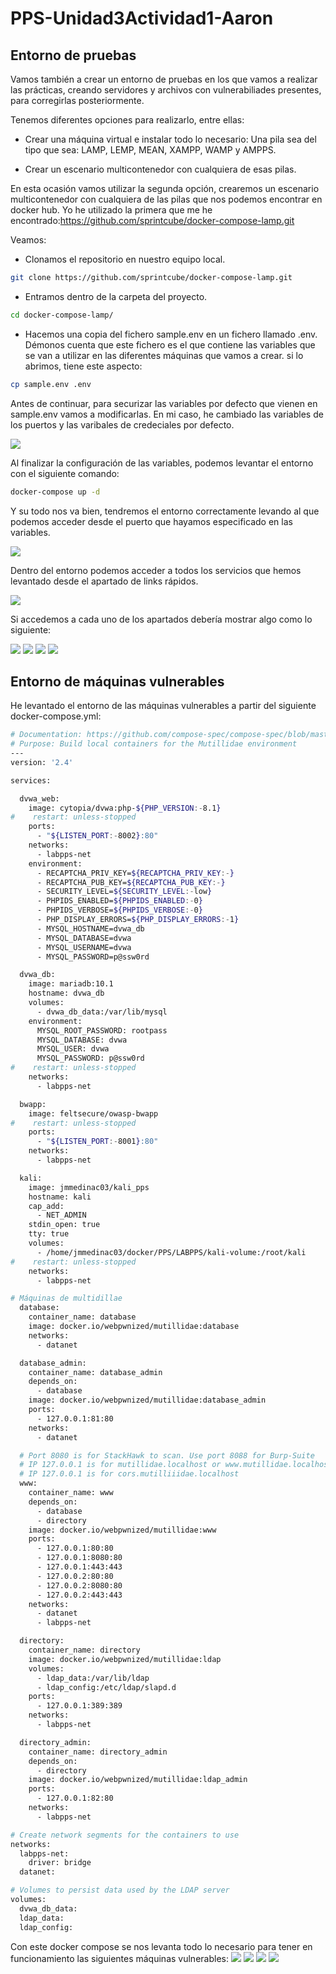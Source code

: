 # PPS-Unidad3Actividad1-Aaron


## Entorno de pruebas
Vamos también a crear un entorno de pruebas en los que vamos a realizar las prácticas, creando servidores y archivos con vulnerabiliades presentes, para corregirlas posteriormente.

Tenemos diferentes opciones para realizarlo, entre ellas:

- Crear una máquina virtual e instalar todo lo necesario: Una pila sea del tipo que sea: LAMP, LEMP, MEAN, XAMPP, WAMP y AMPPS.

- Crear un escenario multicontenedor con cualquiera de esas pilas.

En esta ocasión vamos utilizar la segunda opción, crearemos un escenario multicontenedor con cualquiera de las pilas que nos podemos encontrar en docker hub. Yo he utilizado la primera que me he encontrado:https://github.com/sprintcube/docker-compose-lamp.git

Veamos:

- Clonamos el repositorio en nuestro equipo local.
```bash
git clone https://github.com/sprintcube/docker-compose-lamp.git
```
- Entramos dentro de la carpeta del proyecto.
```bash
cd docker-compose-lamp/
```
-  Hacemos una copia del fichero sample.env en un fichero llamado .env. Démonos cuenta que este fichero es el que contiene las variables que se van a utilizar en las diferentes máquinas que vamos a crear. si lo abrimos, tiene este aspecto:
```bash
cp sample.env .env
```

Antes de continuar, para securizar las variables por defecto que vienen en sample.env vamos a modificarlas.
En mi caso, he cambiado las variables de los puertos y las varibales de credeciales por defecto.

![](imagenes/img_sample.png)

Al finalizar la configuración de las variables, podemos levantar el entorno con el siguiente comando:
```bash
docker-compose up -d
```

Y su todo nos va bien, tendremos el entorno correctamente levando al que podemos acceder desde el puerto que hayamos especificado en las variables.

![](imagenes/img_entornos.png)

Dentro del entorno podemos acceder a todos los servicios que hemos levantado desde el apartado de links rápidos.

![](imagenes/img_links.png)

Si accedemos a cada uno de los apartados debería mostrar algo como lo siguiente:

![](imagenes/img_php.png)
![](imagenes/img_sql.png)
![](imagenes/img_test_sql.png)
![](imagenes/img_test_db.png)


## Entorno de máquinas vulnerables

He levantado el entorno de las máquinas vulnerables a partir del siguiente docker-compose.yml:

```bash
# Documentation: https://github.com/compose-spec/compose-spec/blob/master/spec.md
# Purpose: Build local containers for the Mutillidae environment
---
version: '2.4'

services:

  dvwa_web:
    image: cytopia/dvwa:php-${PHP_VERSION:-8.1}
#    restart: unless-stopped
    ports:
      - "${LISTEN_PORT:-8002}:80"
    networks:
      - labpps-net
    environment:
      - RECAPTCHA_PRIV_KEY=${RECAPTCHA_PRIV_KEY:-}
      - RECAPTCHA_PUB_KEY=${RECAPTCHA_PUB_KEY:-}
      - SECURITY_LEVEL=${SECURITY_LEVEL:-low}
      - PHPIDS_ENABLED=${PHPIDS_ENABLED:-0}
      - PHPIDS_VERBOSE=${PHPIDS_VERBOSE:-0}
      - PHP_DISPLAY_ERRORS=${PHP_DISPLAY_ERRORS:-1}
      - MYSQL_HOSTNAME=dvwa_db
      - MYSQL_DATABASE=dvwa
      - MYSQL_USERNAME=dvwa
      - MYSQL_PASSWORD=p@ssw0rd

  dvwa_db:
    image: mariadb:10.1
    hostname: dvwa_db
    volumes:
      - dvwa_db_data:/var/lib/mysql
    environment:
      MYSQL_ROOT_PASSWORD: rootpass
      MYSQL_DATABASE: dvwa
      MYSQL_USER: dvwa
      MYSQL_PASSWORD: p@ssw0rd
#    restart: unless-stopped
    networks:
      - labpps-net

  bwapp:
    image: feltsecure/owasp-bwapp
#    restart: unless-stopped
    ports:
      - "${LISTEN_PORT:-8001}:80"
    networks:
      - labpps-net

  kali:
    image: jmmedinac03/kali_pps
    hostname: kali
    cap_add:
      - NET_ADMIN
    stdin_open: true
    tty: true
    volumes:
      - /home/jmmedinac03/docker/PPS/LABPPS/kali-volume:/root/kali
#    restart: unless-stopped
    networks:
      - labpps-net

# Máquinas de multidillae
  database:
    container_name: database
    image: docker.io/webpwnized/mutillidae:database
    networks:
      - datanet

  database_admin:
    container_name: database_admin
    depends_on:
      - database
    image: docker.io/webpwnized/mutillidae:database_admin
    ports:
      - 127.0.0.1:81:80
    networks:
      - datanet

  # Port 8080 is for StackHawk to scan. Use port 8088 for Burp-Suite
  # IP 127.0.0.1 is for mutillidae.localhost or www.mutillidae.localhost
  # IP 127.0.0.1 is for cors.mutilliiidae.localhost
  www:
    container_name: www
    depends_on:
      - database
      - directory
    image: docker.io/webpwnized/mutillidae:www
    ports:
      - 127.0.0.1:80:80
      - 127.0.0.1:8080:80
      - 127.0.0.1:443:443
      - 127.0.0.2:80:80
      - 127.0.0.2:8080:80
      - 127.0.0.2:443:443
    networks:
      - datanet
      - labpps-net

  directory:
    container_name: directory
    image: docker.io/webpwnized/mutillidae:ldap
    volumes:
      - ldap_data:/var/lib/ldap
      - ldap_config:/etc/ldap/slapd.d
    ports:
      - 127.0.0.1:389:389
    networks:
      - labpps-net

  directory_admin:
    container_name: directory_admin
    depends_on:
      - directory
    image: docker.io/webpwnized/mutillidae:ldap_admin
    ports:
      - 127.0.0.1:82:80
    networks:
      - labpps-net

# Create network segments for the containers to use
networks:
  labpps-net:
    driver: bridge
  datanet:

# Volumes to persist data used by the LDAP server
volumes:
  dvwa_db_data:
  ldap_data:
  ldap_config:

```

Con este docker compose se nos levanta todo lo necesario para tener en funcionamiento las siguientes máquinas vulnerables:
![](imagenes/img_php2.png)
![](imagenes/img_php3.png)
![](imagenes/img_dvwa.png)
![](imagenes/img_bwap.png)
